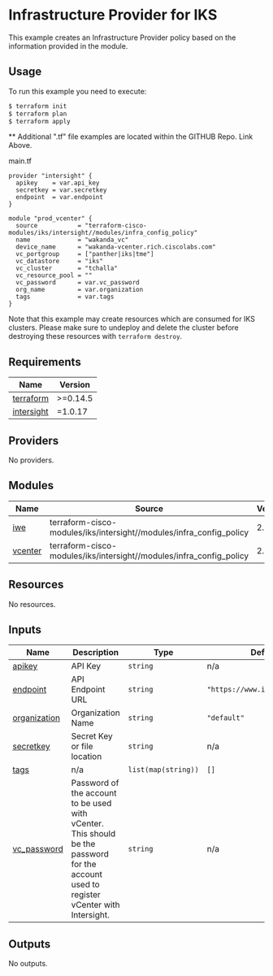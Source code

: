 # Infrastructure Provider for IKS

This example creates an Infrastructure Provider policy based on the information provided in the module.

## Usage

To run this example you need to execute:



```bash
$ terraform init
$ terraform plan
$ terraform apply
```
** Additional ".tf" file examples are located within the GITHUB Repo.  Link Above.

main.tf
```
provider "intersight" {
  apikey    = var.api_key
  secretkey = var.secretkey
  endpoint  = var.endpoint
}

module "prod_vcenter" {
  source           = "terraform-cisco-modules/iks/intersight//modules/infra_config_policy"
  name             = "wakanda_vc"
  device_name      = "wakanda-vcenter.rich.ciscolabs.com"
  vc_portgroup     = ["panther|iks|tme"]
  vc_datastore     = "iks"
  vc_cluster       = "tchalla"
  vc_resource_pool = ""
  vc_password      = var.vc_password
  org_name         = var.organization
  tags             = var.tags
}
```


Note that this example may create resources which are consumed for IKS clusters.  Please make sure to undeploy and delete the cluster before destroying these resources with `terraform destroy`.
<!-- BEGINNING OF PRE-COMMIT-TERRAFORM DOCS HOOK -->
## Requirements

| Name | Version |
|------|---------|
| <a name="requirement_terraform"></a> [terraform](#requirement\_terraform) | >=0.14.5 |
| <a name="requirement_intersight"></a> [intersight](#requirement\_intersight) | =1.0.17 |

## Providers

No providers.

## Modules

| Name | Source | Version |
|------|--------|---------|
| <a name="module_iwe"></a> [iwe](#module\_iwe) | terraform-cisco-modules/iks/intersight//modules/infra_config_policy | 2.0.4 |
| <a name="module_vcenter"></a> [vcenter](#module\_vcenter) | terraform-cisco-modules/iks/intersight//modules/infra_config_policy | 2.0.4 |

## Resources

No resources.

## Inputs

| Name | Description | Type | Default | Required |
|------|-------------|------|---------|:--------:|
| <a name="input_apikey"></a> [apikey](#input\_apikey) | API Key | `string` | n/a | yes |
| <a name="input_endpoint"></a> [endpoint](#input\_endpoint) | API Endpoint URL | `string` | `"https://www.intersight.com"` | no |
| <a name="input_organization"></a> [organization](#input\_organization) | Organization Name | `string` | `"default"` | no |
| <a name="input_secretkey"></a> [secretkey](#input\_secretkey) | Secret Key or file location | `string` | n/a | yes |
| <a name="input_tags"></a> [tags](#input\_tags) | n/a | `list(map(string))` | `[]` | no |
| <a name="input_vc_password"></a> [vc\_password](#input\_vc\_password) | Password of the account to be used with vCenter.  This should be the password for the account used to register vCenter with Intersight. | `string` | n/a | yes |

## Outputs

No outputs.
<!-- END OF PRE-COMMIT-TERRAFORM DOCS HOOK -->